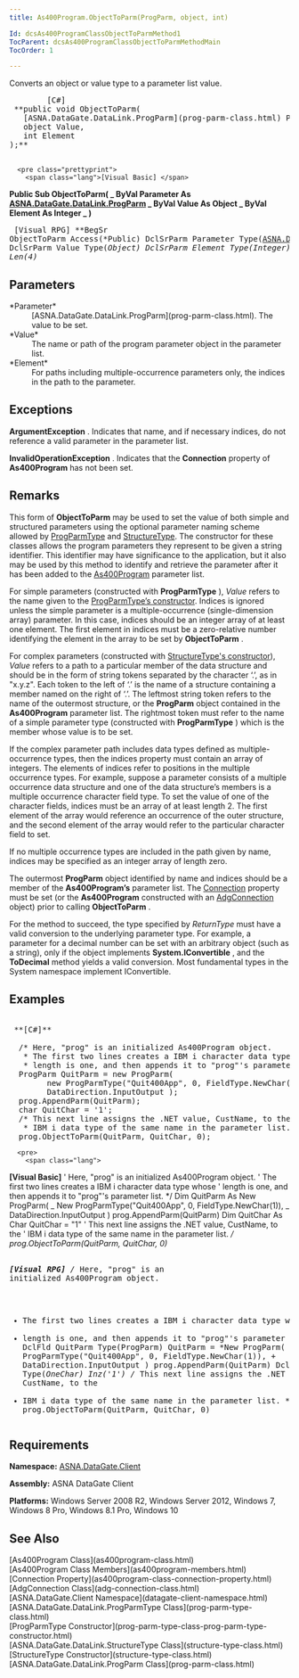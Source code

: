 ```yaml
---
title: As400Program.ObjectToParm(ProgParm, object, int)

Id: dcsAs400ProgramClassObjectToParmMethod1
TocParent: dcsAs400ProgramClassObjectToParmMethodMain
TocOrder: 1

---
```


Converts an object or value type to a parameter list value. 
<pre class="prettyprint">
        <span class="lang">[C#]</span>
 **public void ObjectToParm(
   [ASNA.DataGate.DataLink.ProgParm](prog-parm-class.html) Parameter,
   object Value,
   int Element
);** 
      </pre>
      <pre class="prettyprint">
        <span class="lang">[Visual Basic] </span>
 **Public Sub ObjectToParm( _
   ByVal Parameter As [ASNA.DataGate.DataLink.ProgParm](prog-parm-class.html) _
   ByVal Value As Object _
   ByVal Element As Integer _
)** 
      </pre>
      <pre class="prettyprint">
        <span class="lang">[Visual RPG]</span>
 **BegSr ObjectToParm Access(*Public)
   DclSrParm Parameter Type([ASNA.DataGate.DataLink.ProgParm](prog-parm-class.html))
   DclSrParm Value Type(*Object)
   DclSrParm Element Type(*Integer) Len(4)** 
      </pre>

## Parameters

<dl>
        <dt>
          <span> *Parameter* 
          </span>
        </dt>
        <dd>
          <span />
          [ASNA.DataGate.DataLink.ProgParm](prog-parm-class.html).  
						The value to be set. </dd>
        <dt>
 *Value* 
        </dt>
        <dd>The name or path of the program parameter object in the parameter list. </dd>
        <dt>
          <span>
 *Element* 
          </span>
        </dt>
        <dd>
          <span />For paths including multiple-occurrence parameters only, the indices in the path to the parameter.
									</dd>
</dl>

## Exceptions

**ArgumentException** . Indicates that name, and if necessary indices, do not reference a valid parameter in the parameter list. 

**InvalidOperationException** . Indicates that the **Connection** property of **As400Program** has not been set.
## Remarks

This form of **ObjectToParm** may be used to set the value of both simple and structured parameters using the optional parameter naming scheme allowed by [ProgParmType](prog-parm-type-class.html) and [StructureType](structure-type-class.html). The constructor for these classes allows the program parameters they represent to be given a string identifier. This identifier may have significance to the application, but it also may be used by this method to identify and retrieve the parameter after it has been added to the [As400Program](as400program-class.html) parameter list.

For simple parameters (constructed with **ProgParmType** ), *Value* refers to the name given to the [ ProgParmType’s constructor](prog-parm-type-class-prog-parm-type-constructor.html). Indices is ignored unless the simple parameter is a multiple-occurrence (single-dimension array) parameter. In this case, indices should be an integer array of at least one element. The first element in indices must be a zero-relative number identifying the element in the array to be set by **ObjectToParm** .

For complex parameters (constructed with [ StructureType's constructor](structure-type-class.html)), *Value* refers to a path to a particular member of the data structure and should be in the form of string tokens separated by the character ‘.’, as in "x.y.z". Each token to the left of ‘.’ is the name of a structure containing a member named on the right of ‘.’. The leftmost string token refers to the name of the outermost structure, or the **ProgParm** object contained in the **As400Program** parameter list. The rightmost token must refer to the name of a simple parameter type (constructed with **ProgParmType** ) which is the member whose value is to be set.

If the complex parameter path includes data types defined as multiple-occurrence types, then the indices property must contain an array of integers. The elements of indices refer to positions in the multiple occurrence types. For example, suppose a parameter consists of a multiple occurrence data structure and one of the data structure’s members is a multiple occurrence character field type. To set the value of one of the character fields, indices must be an array of at least length 2. The first element of the array would reference an occurrence of the outer structure, and the second element of the array would refer to the particular character field to set.

If no multiple occurrence types are included in the path given by name, indices may be specified as an integer array of length zero.

The outermost **ProgParm** object identified by name and indices should be a member of the **As400Program’s** parameter list. The [Connection](as400program-class-connection-property.html) property must be set (or the **As400Program** constructed with an [ AdgConnection](adg-connection-class.html) object) prior to calling **ObjectToParm** .

For the method to succeed, the type specified by *ReturnType* must have a valid conversion to the underlying parameter type. For example, a parameter for a decimal number can be set with an arbitrary object (such as a string), only if the object implements **System.IConvertible** , and the **ToDecimal** method yields a valid conversion. Most fundamental types in the System namespace implement IConvertible.
## Examples

<pre>
        <span class="lang">
 **[C#]** 
        </span>
  /* Here, "prog" is an initialized As400Program object.
   * The first two lines creates a IBM i character data type whose
   * length is one, and then appends it to "prog"'s parameter list. */
  ProgParm QuitParm = new ProgParm(
        new ProgParmType("Quit400App", 0, FieldType.NewChar(1)),
        DataDirection.InputOutput );
  prog.AppendParm(QuitParm);
  char QuitChar = '1';
  /* This next line assigns the .NET value, CustName, to the
   * IBM i data type of the same name in the parameter list. */
  prog.ObjectToParm(QuitParm, QuitChar, 0);
</pre>
      <pre>
        <span class="lang">
 **[Visual Basic]** 
        </span>
  ' Here, "prog" is an initialized As400Program object.
  ' The first two lines creates a IBM i character data type whose
  ' length is one, and then appends it to "prog"'s parameter list. */
  Dim QuitParm As New ProgParm( _
        New ProgParmType("Quit400App", 0, FieldType.NewChar(1)), _
        DataDirection.InputOutput )
  prog.AppendParm(QuitParm)
  Dim QuitChar As Char
  QuitChar = "1"
  ' This next line assigns the .NET value, CustName, to the
  ' IBM i data type of the same name in the parameter list. */
  prog.ObjectToParm(QuitParm, QuitChar, 0)</pre>
      <pre>
        <span class="lang">
 **[Visual RPG]** 
  </span>/* Here, "prog" is an initialized As400Program object.
   * The first two lines creates a IBM i character data type whose
   * length is one, and then appends it to "prog"'s parameter list. */
  DclFld QuitParm Type(ProgParm)
  QuitParm = *New ProgParm( +
        *New ProgParmType("Quit400App", 0, FieldType.NewChar(1)), +
        DataDirection.InputOutput )
  prog.AppendParm(QuitParm)
  DclFld QuitChar Type(*OneChar) Inz('1')
  /* This next line assigns the .NET value, CustName, to the
   * IBM i data type of the same name in the parameter list. */
  prog.ObjectToParm(QuitParm, QuitChar, 0)</pre>

## Requirements

**Namespace:** [ASNA.DataGate.Client](datagate-client-namespace.html) 

**Assembly:** ASNA DataGate Client

**Platforms:** Windows Server 2008 R2, Windows Server 2012, Windows 7, Windows 8 Pro, Windows 8.1 Pro, Windows 10
## See Also

<dl />
      [As400Program Class](as400program-class.html)
      <br />
      [As400Program Class Members](as400program-members.html)
      <br />
      [Connection Property](as400program-class-connection-property.html)
      <br />
      [AdgConnection Class](adg-connection-class.html)
      <br />
      [ASNA.DataGate.Client Namespace](datagate-client-namespace.html)
      <br />
      [ASNA.DataGate.DataLink.ProgParmType Class](prog-parm-type-class.html)
      <br />
      [ProgParmType Constructor](prog-parm-type-class-prog-parm-type-constructor.html)
      <br />
      [ASNA.DataGate.DataLink.StructureType Class](structure-type-class.html)
      <br />
      [StructureType 
					Constructor](structure-type-class.html)
      <br />
      [ASNA.DataGate.DataLink.ProgParm Class](prog-parm-class.html)

